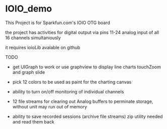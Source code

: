 IOIO_demo
=========

This Project is for Sparkfun.com's IOIO OTG board

the project has activities for digital output via pins 11-24
analog input of all 16 channels simultaniously

it requires ioioLib avalable on github


TODO
  * get UIGraph to work or use graphview to display line charts
    touchZoom and graph slide
  * pick 12 colors to be used as paint for the charting canvas
  * ability to turn on/off monitoring of individual channels
  * 12 file streams for clearing out Analog buffers to perminate storage,
    without unit may run out of memory
    
  * ability to save recorded sessions (archive file streams) zip utility needed
    and read them back 
